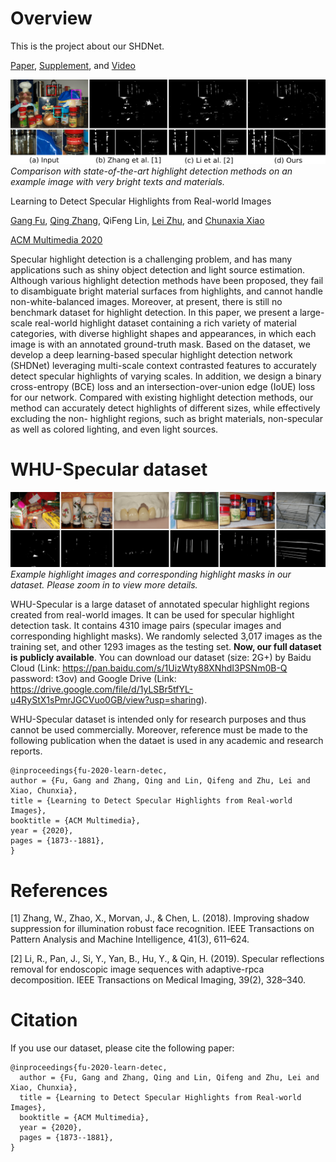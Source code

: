 # Overview

This is the project about our SHDNet.

[Paper](https://dl.acm.org/doi/abs/10.1145/3394171.3413586), [Supplement](http://graphvision.whu.edu.cn/papers/supplement_SHDNet.pdf), and [Video](https://dl.acm.org/doi/abs/10.1145/3394171.3413586)

![Comparison with state-of-the-art highlight detection methods on an example image with very bright texts and materials.](images/introduction.png)
*Comparison with state-of-the-art highlight detection methods on an example image with very bright texts and materials.*

Learning to Detect Specular Highlights from Real-world Images

[Gang Fu](https://github.com/fu123456), [Qing Zhang](http://zhangqing-home.net/), QiFeng Lin, [Lei Zhu](), and [Chunaxia Xiao](http://graphvision.whu.edu.cn/)

[ACM Multimedia 2020](https://2020.acmmm.org/)


Specular highlight detection is a challenging problem, and has many
applications such as shiny object detection and light source
estimation. Although various highlight detection methods have been
proposed, they fail to disambiguate bright material surfaces from
highlights, and cannot handle non-white-balanced images. Moreover, at
present, there is still no benchmark dataset for highlight
detection. In this paper, we present a large-scale real-world
highlight dataset containing a rich variety of material categories,
with diverse highlight shapes and appearances, in which each image is
with an annotated ground-truth mask. Based on the dataset, we develop
a deep learning-based specular highlight detection network (SHDNet)
leveraging multi-scale context contrasted features to accurately
detect specular highlights of varying scales. In addition, we design a
binary cross-entropy (BCE) loss and an intersection-over-union edge
(IoUE) loss for our network. Compared with existing highlight
detection methods, our method can accurately detect highlights of
different sizes, while effectively excluding the non- highlight
regions, such as bright materials, non-specular as well as colored
lighting, and even light sources.

# WHU-Specular dataset

![Example highlight images and corresponding highlight masks in our dataset. Please zoom in to view more details.](images/data_teaser.png)
*Example highlight images and corresponding highlight masks in our dataset. Please zoom in to view more details.*

WHU-Specular is a large dataset of annotated specular highlight
regions created from real-world images. It can be used for specular
highlight detection task. It contains 4310 image pairs (specular
images and corresponding highlight masks). We randomly selected 3,017
images as the training set, and other 1293 images as the testing set.
**Now, our full dataset is publicly available**. You can download our
dataset (size: 2G+) by Baidu Cloud (Link:
https://pan.baidu.com/s/1UizWty88XNhdI3PSNm0B-Q password: t3ov) and
Google Drive (Link:
https://drive.google.com/file/d/1yLSBr5tfYL-u4RyStX1sPmrJGCVuo0GB/view?usp=sharing).

WHU-Specular dataset is intended only for research purposes and thus
cannot be used commercially. Moreover, reference must be made to the following
publication when the dataet is used in any academic and research reports.

```text
@inproceedings{fu-2020-learn-detec,
author = {Fu, Gang and Zhang, Qing and Lin, Qifeng and Zhu, Lei and Xiao, Chunxia},
title = {Learning to Detect Specular Highlights from Real-world Images},
booktitle = {ACM Multimedia},
year = {2020},
pages = {1873--1881},
}
```

# References

[1] Zhang, W., Zhao, X., Morvan, J., & Chen, L. (2018). Improving
  shadow suppression for illumination robust face recognition. IEEE
  Transactions on Pattern Analysis and Machine Intelligence, 41(3),
  611–624.

[2] Li, R., Pan, J., Si, Y., Yan, B., Hu, Y., & Qin, H. (2019). Specular
  reflections removal for endoscopic image sequences with
  adaptive-rpca decomposition. IEEE Transactions on Medical Imaging,
  39(2), 328–340.

# Citation

If you use our dataset, please cite the following paper:

```text
@inproceedings{fu-2020-learn-detec,
  author = {Fu, Gang and Zhang, Qing and Lin, Qifeng and Zhu, Lei and Xiao, Chunxia},
  title = {Learning to Detect Specular Highlights from Real-world Images},
  booktitle = {ACM Multimedia},
  year = {2020},
  pages = {1873--1881},
}
